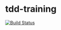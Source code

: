# tdd-training

[![Build Status](https://travis-ci.org/ymasson/tdd-training.svg?branch=master)](https://travis-ci.org/ymasson/tdd-training)
